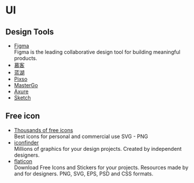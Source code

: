 # UI

## Design Tools

- [Figma](https://www.figma.com/)
  <br/>Figma is the leading collaborative design tool for building meaningful products.
- [慕客](https://www.mockplus.cn/)
- [蓝湖](https://lanhuapp.com/)
- [Pixso](https://pixso.net/)
- [MasterGo](https://mastergo.com/)
- [Axure](https://www.axure.com/)
- [Sketch](https://www.sketch.com/)

## Free icon

- [Thousands of free icons](https://icon-icons.com/)
  <br/>Best icons for personal and commercial use SVG - PNG
- [iconfinder](https://www.iconfinder.com/)
  <br/>Millions of graphics for your design projects. Created by independent designers.
- [flaticon](https://www.flaticon.com/)
  <br/>Download Free Icons and Stickers for your projects. Resources made by and for designers. PNG, SVG, EPS, PSD and
  CSS formats.